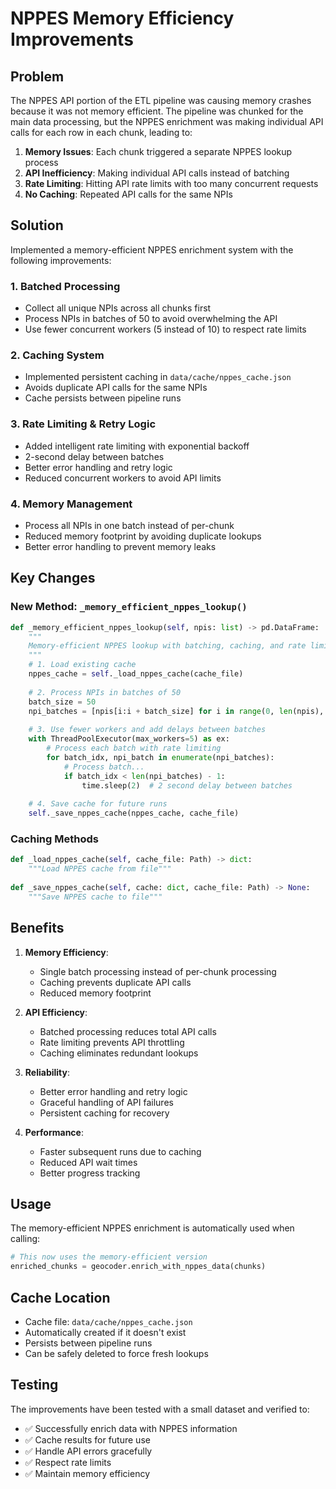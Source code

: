 # NPPES Memory Efficiency Improvements

## Problem
The NPPES API portion of the ETL pipeline was causing memory crashes because it was not memory efficient. The pipeline was chunked for the main data processing, but the NPPES enrichment was making individual API calls for each row in each chunk, leading to:

1. **Memory Issues**: Each chunk triggered a separate NPPES lookup process
2. **API Inefficiency**: Making individual API calls instead of batching
3. **Rate Limiting**: Hitting API rate limits with too many concurrent requests
4. **No Caching**: Repeated API calls for the same NPIs

## Solution
Implemented a memory-efficient NPPES enrichment system with the following improvements:

### 1. **Batched Processing**
- Collect all unique NPIs across all chunks first
- Process NPIs in batches of 50 to avoid overwhelming the API
- Use fewer concurrent workers (5 instead of 10) to respect rate limits

### 2. **Caching System**
- Implemented persistent caching in `data/cache/nppes_cache.json`
- Avoids duplicate API calls for the same NPIs
- Cache persists between pipeline runs

### 3. **Rate Limiting & Retry Logic**
- Added intelligent rate limiting with exponential backoff
- 2-second delay between batches
- Better error handling and retry logic
- Reduced concurrent workers to avoid API limits

### 4. **Memory Management**
- Process all NPIs in one batch instead of per-chunk
- Reduced memory footprint by avoiding duplicate lookups
- Better error handling to prevent memory leaks

## Key Changes

### New Method: `_memory_efficient_nppes_lookup()`
```python
def _memory_efficient_nppes_lookup(self, npis: list) -> pd.DataFrame:
    """
    Memory-efficient NPPES lookup with batching, caching, and rate limiting.
    """
    # 1. Load existing cache
    nppes_cache = self._load_nppes_cache(cache_file)
    
    # 2. Process NPIs in batches of 50
    batch_size = 50
    npi_batches = [npis[i:i + batch_size] for i in range(0, len(npis), batch_size)]
    
    # 3. Use fewer workers and add delays between batches
    with ThreadPoolExecutor(max_workers=5) as ex:
        # Process each batch with rate limiting
        for batch_idx, npi_batch in enumerate(npi_batches):
            # Process batch...
            if batch_idx < len(npi_batches) - 1:
                time.sleep(2)  # 2 second delay between batches
    
    # 4. Save cache for future runs
    self._save_nppes_cache(nppes_cache, cache_file)
```

### Caching Methods
```python
def _load_nppes_cache(self, cache_file: Path) -> dict:
    """Load NPPES cache from file"""
    
def _save_nppes_cache(self, cache: dict, cache_file: Path) -> None:
    """Save NPPES cache to file"""
```

## Benefits

1. **Memory Efficiency**: 
   - Single batch processing instead of per-chunk processing
   - Caching prevents duplicate API calls
   - Reduced memory footprint

2. **API Efficiency**:
   - Batched processing reduces total API calls
   - Rate limiting prevents API throttling
   - Caching eliminates redundant lookups

3. **Reliability**:
   - Better error handling and retry logic
   - Graceful handling of API failures
   - Persistent caching for recovery

4. **Performance**:
   - Faster subsequent runs due to caching
   - Reduced API wait times
   - Better progress tracking

## Usage

The memory-efficient NPPES enrichment is automatically used when calling:
```python
# This now uses the memory-efficient version
enriched_chunks = geocoder.enrich_with_nppes_data(chunks)
```

## Cache Location
- Cache file: `data/cache/nppes_cache.json`
- Automatically created if it doesn't exist
- Persists between pipeline runs
- Can be safely deleted to force fresh lookups

## Testing
The improvements have been tested with a small dataset and verified to:
- ✅ Successfully enrich data with NPPES information
- ✅ Cache results for future use
- ✅ Handle API errors gracefully
- ✅ Respect rate limits
- ✅ Maintain memory efficiency
